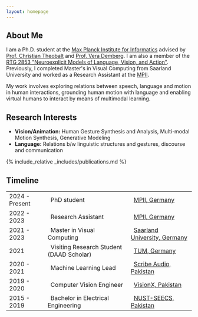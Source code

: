 ```yaml
---
layout: homepage
---
```


## About Me

I am a Ph.D. student at the [Max Planck Institute for Informatics](https://www.mpi-inf.mpg.de) advised by [Prof. Christian Theobalt](https://people.mpi-inf.mpg.de/~theobalt/) and [Prof. Vera Demberg](https://www.uni-saarland.de/lehrstuhl/demberg/members/verademberg.html). I am also a member of the [RTG 2853 "Neuroexplicit Models of Language, Vision, and Action"](https://www.neuroexplicit.org). Previously, I completed Master's in Visual Computing from Saarland University and worked as a Research Assistant at the [MPII](https://www.mpi-inf.mpg.de/departments/visual-computing-and-artificial-intelligence).
 
My work involves exploring relations between speech, language and motion in human interactions, grounding human motion with language and enabling virtual humans to interact by means of multimodal learning. 

## Research Interests

- **Vision/Animation:** Human Gesture Synthesis and Analysis, Multi-modal Motion Synthesis, Generative Modeling
- **Language:** Relations b/w linguistic structures and gestures, discourse and communication

{% include_relative _includes/publications.md %}

## Timeline 

<!-- - **[Feb. 2020]** Our paper about incremental learning is accepted to CVPR 2020.
-----------
- **[Feb. 2020]** We will host the ACM Multimedia Asia 2020 conference in Singapore!
- **[Sept. 2019]** Our paper about few-shot learning is accepted to NeurIPS 2019.
- **[Mar. 2019]** Our paper about few-shot learning is accepted to CVPR 2019. -->

<!-- <div style="font-size: 0.9em;"> -->
<table class="table table-sm">
  <tbody>
    <tr>
      <td>2024 - Present</td>
      <td>&ensp;PhD student</td>
      <td>&ensp;<a href="https://www.mpi-inf.mpg.de/departments/visual-computing-and-artificial-intelligence">MPII, Germany</a></td>
    </tr>
    <tr>
      <td>2022 - 2023</td>
      <td>&ensp;Research Assistant</td>
      <td>&ensp;<a href="https://www.mpi-inf.mpg.de/departments/visual-computing-and-artificial-intelligence">MPII, Germany</a></td>
    </tr>
    <tr>
      <td>2021 - 2023</td>
      <td>&ensp;Master in Visual Computing</td>
      <td>&ensp;<a href="https://www.uni-saarland.de/studium/angebot/master/visual-computing.html">Saarland University, Germany</a></td>
    </tr>
    <tr>
      <td>2021</td>
      <td>&ensp;Visiting Research Student (DAAD Scholar)</td>
      <td>&ensp;<a href="https://www.asg.ed.tum.de/en/sipeo/home/">TUM, Germany</a></td>
    </tr>
    <tr>
      <td>2020 - 2021</td>
      <td>&ensp;Machine Learning Lead</td>
      <td>&ensp;<a href="https://www.scribeaudio.com/">Scribe Audio, Pakistan</a></td>
    </tr>
    <tr>
      <td>2019 - 2020</td>
      <td>&ensp;Computer Vision Engineer</td>
      <td>&ensp;<a href="https://visionx.io/">VisionX, Pakistan</a></td>
    </tr>
    <tr>
      <td>2015 - 2019</td>
      <td>&ensp;Bachelor in Electrical Engineering</td>
      <td>&ensp;<a href="https://seecs.nust.edu.pk">NUST-SEECS, Pakistan</a></td>
    </tr>
  </tbody>
</table>
<!-- </div> -->


<!-- {% include_relative _includes/services.md %} -->
